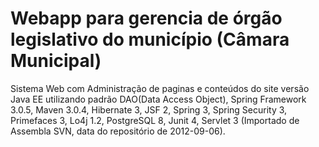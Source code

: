 # Webapp para gerencia de órgão legislativo do município (Câmara Municipal)
Sistema Web com Administração de paginas e conteúdos do site versão Java EE utilizando padrão DAO(Data Access Object), Spring Framework 3.0.5, Maven 3.0.4, Hibernate 3, JSF 2, Spring 3, Spring Security 3, Primefaces 3, Lo4j 1.2, PostgreSQL 8, Junit 4, Servlet 3 (Importado de Assembla SVN, data do repositório de 2012-09-06).
